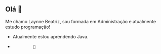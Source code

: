 ## Olá 👋
Me chamo Laynne Beatriz, sou formada em Administração e atualmente estudo programação!

- Atualmente estou aprendendo Java.
-              🦕












